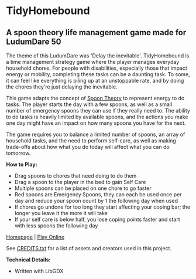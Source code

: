 # TidyHomebound

## A spoon theory life management game made for LudumDare 50

The theme of this LudumDare was 'Delay the inevitable'. TidyHomebound is a time management strategy game where the player manages everyday household chores. For people with disabilities, especially those that impact energy or mobility, completing these tasks can be a daunting task. To some, it can feel like everything is piling up at an unstoppable rate, and by doing the chores they're just delaying the inevitable.

This game adapts the concept of [Spoon Theory](https://en.wikipedia.org/wiki/Spoon_theory) to represent energy to do tasks. The player starts the day with a few spoons, as well as a small number of emergency spoons they can use if they really need to. The ability to do tasks is heavily limited by available spoons, and the actions you make one day might have an impact on how many spoons you have for the next.

The game requires you to balance a limited number of spoons, an array of household tasks, and the need to perform self-care, as well as making trade-offs about how what you do today will affect what you can do tomorrow.

**How to Play:**

* Drag spoons to chores that need doing to do them
* Drag a spoon to the player in the bed to gain Self Care
* Multiple spoons can be placed on one chore to go faster
* Red spoons are Emergency Spoons, they can each be used once per day and reduce your spoon count by 1 the following day when used
* If chores go undone for too long they start affecting your coping bar; the longer you leave it the more it will take
* If your self care is below half, you lose coping points faster and start with less spoons the following day

[Homepage](https://madelinemiller.dev/game/tidyhomebound/) | [Play Online](https://madelinemiller.dev/game/tidyhomebound/play/)

See [CREDITS.txt](./CREDITS.txt) for a list of assets and creators used in this project.

**Technical Details:**

* Written with LibGDX
